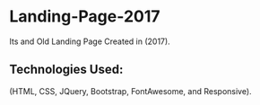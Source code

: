 # Landing-Page-2017
Its and Old Landing Page Created in (2017).

## Technologies Used:

(HTML, CSS, JQuery, Bootstrap, FontAwesome, and Responsive).

